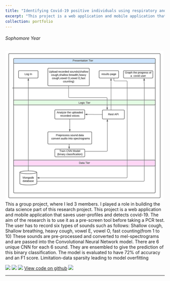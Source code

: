 ```yaml
---
title: "Identifying Covid-19 positive individuals using respiratory and talking sounds of an individual"
excerpt: "This project is a web application and mobile application that saves user-profiles and detects covid-19. The aim of the research is to use it as a pre-screen tool before taking a PCR test"
collection: portfolio
---
```


###### Sophomore Year
<img src='/images/covid.png'>
<br>
This a group project, where I led 3 members. I played a role in building the data science part of this research project.  This project is a web application and mobile application that saves user-profiles and detects covid-19. The aim of the research is to use it as a pre-screen tool before taking a PCR test. The user has to record six types of sounds such as follows: Shallow cough, Shallow breathing, heavy cough, vowel E, vowel O, fast counting(from 1 to 10)
These sounds are pre-processed and converted to mel-spectrograms and are passed into the Convolutional Neural Network model. There are 6 unique CNN for each 6 sound. They are ensembled to give the prediction of this binary classification. The model is evaluated to have 72% of accuracy and an F1 score.
Limitation-data sparsity leading to model overfitting </br>

[![](https://img.shields.io/badge/Python-white?logo=Python)](#) [![](https://img.shields.io/badge/Jupyter-white?logo=Jupyter)](#) [![](https://img.shields.io/badge/Tensorflow-white?logo=Tensorflow)](#) [View code on github](https://github.com/kirthikasena/Covid_project) [![](https://img.shields.io/badge/Github-black?logo=Github)](#)

---
